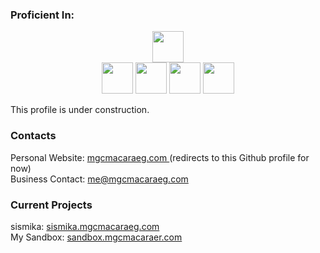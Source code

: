 <h3> Proficient In: </h3>
<p align='center'>
  <img src='https://cdn.jsdelivr.net/gh/devicons/devicon/icons/python/python-original.svg' height='50' /> <br>
  <img src='https://cdn.jsdelivr.net/gh/devicons/devicon/icons/html5/html5-original.svg' height='50'/>
  <img src='https://cdn.jsdelivr.net/gh/devicons/devicon/icons/css3/css3-original.svg' height='50'/>
  <img src='https://cdn.jsdelivr.net/gh/devicons/devicon/icons/javascript/javascript-original.svg' height='50'/>
  <img src='https://cdn.jsdelivr.net/gh/devicons/devicon/icons/babel/babel-original.svg' height='50'/>
  
</p>
This profile is under construction. <br>
<h3> Contacts </h3>
Personal Website: <a href='http://www.mgcmacaraeg.com/'> mgcmacaraeg.com </a> (redirects to this Github profile for now) <br>
Business Contact:  <a href='mailto:me@mgcmacaraeg.com'> me@mgcmacaraeg.com </a>

<h3> Current Projects </h3>

sismika:  <a href='http://sismika.mgcmacaraeg.com'> sismika.mgcmacaraeg.com </a> <br>
My Sandbox: <a href='http://sandbox.mgcmacaraeg.com'> sandbox.mgcmacaraer.com </a>


